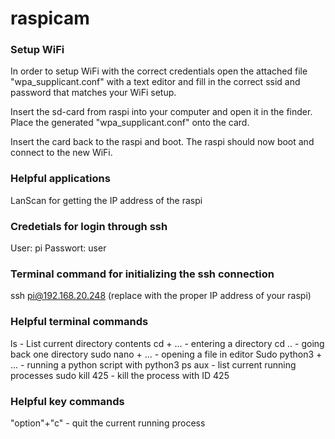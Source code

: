 # raspicam

### Setup WiFi
In order to setup WiFi with the correct credentials open the attached file "wpa_supplicant.conf" with a text editor and fill in the correct ssid and password that matches your WiFi setup.

Insert the sd-card from raspi into your computer and open it in the finder. Place the generated "wpa_supplicant.conf" onto the card.

Insert the card back to the raspi and boot. The raspi should now boot and connect to the new WiFi.

### Helpful applications
LanScan for getting the IP address of the raspi

### Credetials for login through ssh
User: pi
Passwort: user

### Terminal command for initializing the ssh connection
ssh pi@192.168.20.248 (replace with the proper IP address of your raspi)

### Helpful terminal commands
ls - List current directory contents
cd + ... - entering a directory
cd .. - going back one directory
sudo nano + ... - opening a file in editor
Sudo python3 + ... - running a python script with python3
ps aux - list current running processes
sudo kill 425 - kill the process with ID 425

### Helpful key commands
"option"+"c" - quit the current running process

